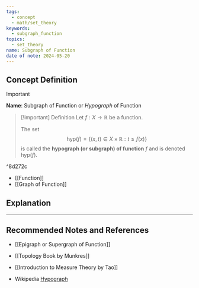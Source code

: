 ```yaml
---
tags:
  - concept
  - math/set_theory
keywords:
  - subgraph_function
topics:
  - set_theory
name: Subgraph of Function
date of note: 2024-05-20
---
```


## Concept Definition

>[!important]
>**Name**: Subgraph of Function or *Hypograph* of Function

>[!important] Definition
>Let $f: X \to \mathbb{R}$ be a function. 
>
>The set 
>$$
>\text{hyp}(f) = \{ (x, t) \in X\times \mathbb{R}: t\le  f(x)\}
>$$
>is called the **hypograph (or subgraph) of function** $f$ and is denoted $\text{hyp}(f)$. 

^8d272c

- [[Function]]
- [[Graph of Function]]


## Explanation





-----------
##  Recommended Notes and References

- [[Epigraph or Supergraph of Function]]
  

- [[Topology Book by Munkres]]
- [[Introduction to Measure Theory by Tao]]

- Wikipedia [Hypograph](https://en.wikipedia.org/wiki/Hypograph_(mathematics))